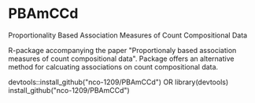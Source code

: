 # PBAmCCd
Proportionality Based Association Measures of Count Compositional Data

R-package accompanying the paper "Proportionaly based association measures of count compositional data". Package offers an alternative method for calcuating associations 
on count compositional data. 

devtools::install_github("nco-1209/PBAmCCd")
OR 
library(devtools)
install_github("nco-1209/PBAmCCd")

